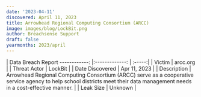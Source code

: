 ```yaml
---
date: '2023-04-11'
discovered: April 11, 2023
title: Arrowhead Regional Computing Consortium (ARCC)
image: images/blog/LockBit.png
author: Breachsense Support
draft: false
yearmonths: 2023/april
---
```



| Data Breach Report
------------:     |:-------------:    | :-----:|
| Victim      | arcc.org      | 
| Threat Actor      | LockBit      | 
| Date Discovered      | Apr 11, 2023      | 
| Description      | Arrowhead Regional Computing Consortium (ARCC) serve as a cooperative service agency to help school districts meet their data management needs in a cost-effective manner.      | 
| Leak Size      | Unknown      | 

